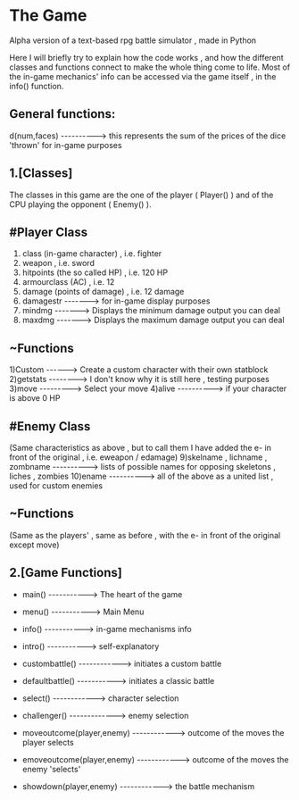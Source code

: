 # The Game
Alpha version of a text-based rpg battle simulator , made in Python

Here I will briefly try to explain how the code works , and how the different classes and functions connect to make the whole thing come to life.
Most of the in-game mechanics' info can be accessed via the game itself , in the info() function.

General functions:
-------------------
d(num,faces) ----------> this represents the sum of the prices of the dice 'thrown' for in-game purposes



1.[Classes]
----------------

The classes in this game are the one of the player ( Player() ) and of the CPU playing the opponent ( Enemy() ).



#Player Class
----------------
1) class  (in-game character) , i.e. fighter
2) weapon , i.e. sword
3) hitpoints (the so called HP) , i.e. 120 HP
4) armourclass (AC) , i.e. 12
5) damage (points of damage) , i.e. 12 damage
6) damagestr   -------> for in-game display purposes
7) mindmg  -------> Displays the minimum damage output you can deal
8) maxdmg  -------> Displays the maximum damage output you can deal

~Functions
-----------
1)Custom ------> Create a custom character with their own statblock
2)getstats --------> I don't know why it is still here , testing purposes
3)move ---------> Select your move
4)alive ----------> if your character is above 0 HP




#Enemy Class
---------------
(Same characteristics as above , but to call them I have added the e- in front of the original , i.e. eweapon / edamage)
9)skelname , lichname , zombname ----------> lists of possible names for opposing skeletons , liches , zombies 
10)ename ----------> all of the above as a united list , used for custom enemies

~Functions
-----------
(Same as the players' , same as before , with the e- in front of the original except move)




2.[Game Functions]
-------------------

- main() -----------> The heart of the game

- menu() -----------> Main Menu

- info() -----------> in-game mechanisms info

- intro() -----------> self-explanatory

- custombattle() ------------> initiates a custom battle

- defaultbattle() -----------> initiates a classic battle

- select() ------------> character selection

- challenger() -------------> enemy selection

- moveoutcome(player,enemy) ------------> outcome of the moves the player selects

- emoveoutcome(player,enemy) ------------> outcome of the moves the enemy 'selects'

- showdown(player,enemy) ------------> the battle mechanism
